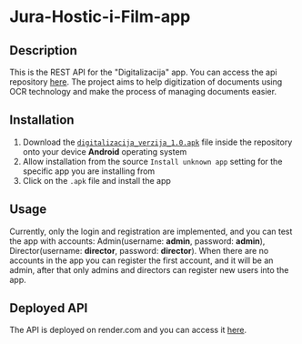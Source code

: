 # Jura-Hostic-i-Film-app
## Description
This is the REST API for the "Digitalizacija" app. You can access the api repository [here](https://github.com/Jura-Hostic-i-Film/Jura-Hostic-i-Film-api). The project aims to help digitization of documents using OCR technology and make the process of managing documents easier.
## Installation
1. Download the [`digitalizacija_verzija_1.0.apk`](https://github.com/Jura-Hostic-i-Film/Jura-Hostic-i-Film-app/blob/master/digitalizacija_verzija_1.0.apk) file inside the repository onto your device **Android** operating system
2. Allow installation from the source `Install unknown app` setting for the specific app you are installing from
3. Click on the `.apk` file and install the app

## Usage
Currently, only the login and registration are implemented, and you can test the app with accounts: Admin(username: **admin**, password: **admin**), Director(username: **director**, password: **director**).
When there are no accounts in the app you can register the first account, and it will be an admin, after that only admins and directors can register new users into the app.

## Deployed API
The API is deployed on render.com and you can access it [here](https://jura-hostic-i-film-api.onrender.com/docs).